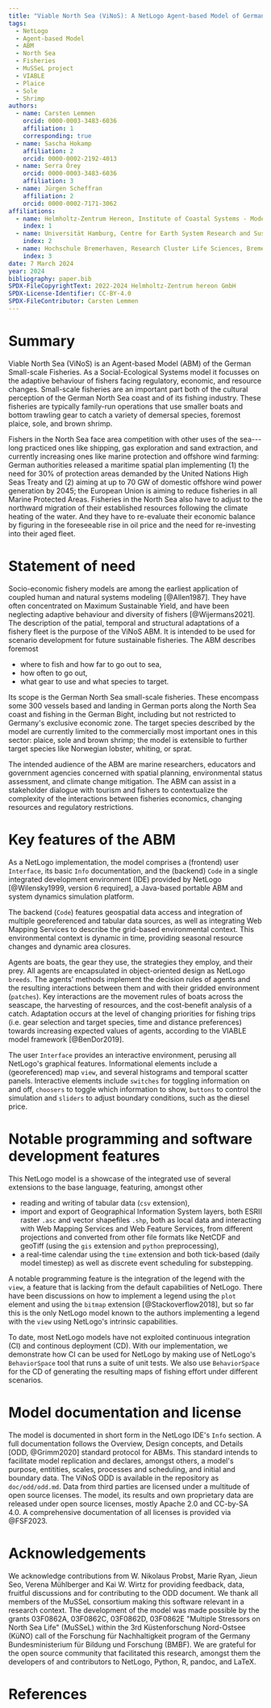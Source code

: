 ```yaml
---
title: "Viable North Sea (ViNoS): A NetLogo Agent-based Model of German Small-scale Fisheries"
tags:
  - NetLogo
  - Agent-based Model
  - ABM
  - North Sea
  - Fisheries
  - MuSSeL project
  - VIABLE
  - Plaice
  - Sole
  - Shrimp
authors:
  - name: Carsten Lemmen
    orcid: 0000-0003-3483-6036
    affiliation: 1
    corresponding: true
  - name: Sascha Hokamp
    affiliation: 2
    orcid: 0000-0002-2192-4013
  - name: Serra Örey
    orcid: 0000-0003-3483-6036
    affiliation: 3
  - name: Jürgen Scheffran
    affiliation: 2
    orcid: 0000-0002-7171-3062
affiliations:
  - name: Helmholtz-Zentrum Hereon, Institute of Coastal Systems - Modeling and Analysis, Germany, carsten.lemmen@hereon.de
    index: 1
  - name: Universität Hamburg, Centre for Earth System Research and Sustainability (CEN), Germany
    index: 2
  - name: Hochschule Bremerhaven, Research Cluster Life Sciences, Bremerhaven, Germany
    index: 3
date: 7 March 2024
year: 2024
bibliography: paper.bib
SPDX-FileCopyrightText: 2022-2024 Helmholtz-Zentrum hereon GmbH
SPDX-License-Identifier: CC-BY-4.0
SPDX-FileContributor: Carsten Lemmen
---
```


# Summary

Viable North Sea (ViNoS) is an Agent-based Model (ABM) of the German Small-scale Fisheries. As a Social-Ecological Systems model it focusses on the adaptive behaviour of fishers facing regulatory, economic, and resource changes. Small-scale fisheries are an important part both of the cultural perception of the German North Sea coast and of its fishing industry. These fisheries are typically family-run operations that use smaller boats and bottom trawling gear to catch a variety of demersal species, foremost plaice, sole, and brown shrimp.

Fishers in the North Sea face area competition with other uses of the sea---long practiced ones like shipping, gas exploration and sand extraction, and currently increasing ones like marine protection and offshore wind farming: German authorities released a maritime spatial plan implementing (1) the need for 30% of protection areas demanded by the United Nations High Seas Treaty and (2) aiming at up to 70 GW of domestic offshore wind power generation by 2045; the European Union is aiming to reduce fisheries in all Marine Protected Areas. Fisheries in the North Sea also have to adjust to the northward migration of their established resources following the climate heating of the water. And they have to re-evaluate their economic balance by figuring in the foreseeable rise in oil price and the need for re-investing into their aged fleet.

# Statement of need

Socio-economic fishery models are among the earliest application of coupled human and natural systems modeling [@Allen1987]. They have often concentrated on Maximum Sustainable Yield, and have been neglecting adaptive behaviour and diversity of fishers [@Wijermans2021]. The description of the patial, temporal and structural adaptations of a fishery fleet is the purpose of the ViNoS ABM. It is intended to be used for scenario development for future sustainable fisheries. The ABM describes foremost

- where to fish and how far to go out to sea,
- how often to go out,
- what gear to use and what species to target.

Its scope is the German North Sea small-scale fisheries. These encompass some 300 vessels based and landing in German ports along the North Sea coast and fishing in the German Bight, including but not restricted to Germany's exclusive economic zone. The target species described by the model are currently limited to the commercially most important ones in this sector: plaice, sole and brown shrimp; the model is extensible to further target species like Norwegian lobster, whiting, or sprat.

The intended audience of the ABM are marine researchers, educators and government agencies concerned with spatial planning, environmental status assessment, and climate change mitigation. The ABM can assist in a stakeholder dialogue with tourism and fishers to contextualize the complexity of the interactions between fisheries economics, changing resources and regulatory restrictions.

# Key features of the ABM

As a NetLogo implementation, the model comprises a (frontend) user `Interface`, its basic `Info` documentation, and the (backend) `Code` in a single integrated development environment (IDE) provided by NetLogo [@Wilensky1999, version 6 required], a Java-based portable ABM and system dynamics simulation platform.

The backend (`Code`) features geospatial data access and integration of multiple georeferenced and tabular data sources, as well as integrating Web Mapping Services to describe the grid-based environmental context. This environmental context is dynamic in time, providing seasonal resource changes and dynamic area closures.

Agents are boats, the gear they use, the strategies they employ, and their prey. All agents are encapsulated in object-oriented design as NetLogo `breeds`. The agents' methods implement the decision rules of agents and the resulting interactions between them and with their gridded environment (`patches`). Key interactions are the movement rules of boats across the seascape, the harvesting of resources, and the cost-benefit analysis of a catch. Adaptation occurs at the level of changing priorities for fishing trips (i.e. gear selection and target species, time and distance preferences) towards increasing expected values of agents, according to the VIABLE model framework [@BenDor2019].

The user `Interface` provides an interactive environment, perusing all NetLogo's graphical features. Informational elements include a (georeferenced) map `view`, and several histograms and temporal scatter panels. Interactive elements include `switches` for toggling information on and off, `choosers` to toggle which information to show, `buttons` to control the simulation and `sliders` to adjust boundary conditions, such as the diesel price.

# Notable programming and software development features

This NetLogo model is a showcase of the integrated use of several extensions to the base language, featuring, amongst other

- reading and writing of tabular data (`csv` extension),
- import and export of Geographical Information System layers, both ESRII raster `.asc` and vector shapefiles `.shp`, both as local data and interacting with Web Mapping Services and Web Feature Services, from different projections and converted from other file formats like NetCDF and geoTiff (using the `gis` extension and `python` preprocessing),
- a real-time calendar using the `time` extension and both tick-based (daily model timestep) as well as discrete event scheduling for substepping.

A notable programming feature is the integration of the legend with the `view`, a feature that is lacking from the default capabilities of NetLogo. There have been discussions on how to implement a legend using the `plot` element and using the `bitmap` extension [@Stackoverflow2018], but so far this is the only NetLogo model known to the authors implementing a legend with the `view` using NetLogo's intrinsic capabilities.

To date, most NetLogo models have not exploited continuous integration (CI) and continous deployment (CD). With our implementation, we demonstrate how CI can be used for NetLogo by making use of NetLogo's `BehaviorSpace` tool that runs a suite of unit tests. We also use `BehaviorSpace` for the CD of generating the resulting maps of fishing effort under different scenarios.

# Model documentation and license

The model is documented in short form in the NetLogo IDE's `Info` section. A full documentation follows the Overview, Design concepts, and Details [ODD, @Grimm2020] standard protocol for ABMs. This standard intends to facilitate model replication and declares, amongst others, a model's purpose, entitities, scales, processes and scheduling, and initial and boundary data. The ViNoS ODD is available in the repository as `doc/odd/odd.md`.
Data from third parties are licensed under a multitude of open source licenses. The model, its results and own proprietary data are released under open source licenses, mostly Apache 2.0 and CC-by-SA 4.0. A comprehensive documentation of all licenses is provided via @FSF2023.

# Acknowledgements

We acknowledge contributions from W. Nikolaus Probst, Marie Ryan, Jieun Seo, Verena Mühlberger and Kai W. Wirtz for providing feedback, data, fruitful discussions and for contributing to the ODD document. We thank all members of the MuSSeL consortium making this software relevant in a research context. The development of the model was made possible by the grants 03F0862A, 03F0862C, 03F0862D, 03F0862E "Multiple Stressors on North Sea Life" (MuSSeL) within the 3rd Küstenforschung Nord-Ostsee (KüNO) call of the Forschung für Nachhaltigkeit program of the Germany Bundesministerium für Bildung und Forschung (BMBF). We are grateful for the open source community that facilitated this research, amongst them the developers of and contributors to NetLogo, Python, R, pandoc, and LaTeX.

# References
